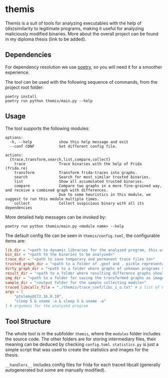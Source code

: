 # themis
Themis is a suit of tools for analyzing executables with the help of (dis)similarity to legitimate programs, making it useful for analyzing maliciously modified binaries. More about the overall project can be found in my diploma thesis (link to be added).

## Dependencies
For dependency resolution we use [poetry](https://python-poetry.org), so you will need it for a smoother experience.

The tool can be used with the following sequence of commands, from the project root folder:
```
poetry install
poetry run python themis/main.py --help
```

## Usage
The tool supports the following modules:
```
options:
  -h, --help            show this help message and exit
  --conf CONF           Set different config file.

actions:
  {trace,transform,search,list,compare,collect}
    trace               Trace binaries with the help of Frida (frida.re)
    transform           Transform frida-traces into graphs.
    search              Search for most similar trusted binaries.
    list                Show all accumulated trusted binaries.
    compare             Compare two graphs in a more fine-grained way, and receive a combined graph with differences.
                        Due to some heuristics in this module, we suggest to run this module multiple times.
    collect             Collect suspicious binary with all its dependencies
```

More detailed help messages can be invoked by:
```
poetry run python themis/main.py <module name> --help
``` 

The default config file can be seen in `themis/config.toml`, the configurable items are:

```toml
lib_dir = "<path to dynamic libraries for the analyzed program, this will be used with LD_LIBRARY_PATH>" 
bin_dir = "<path to the binaries to be analyzed>"
trace_dir = "<path to save temporary and permanent trace files to>"
trusted_graph_dir = "<path to a folder of .gexf and . pickle representation of networkx graphs to be used as the database of legitimate programs>"
dirty_graph_dir = "<path to a folder where graphs of unknown programs should be saved and fetched from>"
result_dir = "<path to a folder where resulting difference graphs should be saved, for images it should have a subfolder named 'img'>"
img_dir = "<path to a folder for saving the transformed graphs as images>"
sample_dir = "<output folder for the sample collecting module>"
traced_libcalls_file = "./themis/trace_conf/libc_i_o.txt" # a list of OS API calls to trace
args = [
    "ptolemy@172.16.0.10",
    "sleep 5 & uname -a & sleep 5 & uname -a"
] # argumens for the analyzed program
```

## Tool Structure
The whole tool is in the subfolder `themis`, where the `modules` folder includes the source code. The other folders are for storing intermediary files, their meaning can be deduced by checking `config.toml`.
`statistics.py` is just a simple script that was used to create the statistics and images for the thesis.

`__handlers__` includes config files for frida for each traced libcall (generally autogenerated but some are manually modified).


